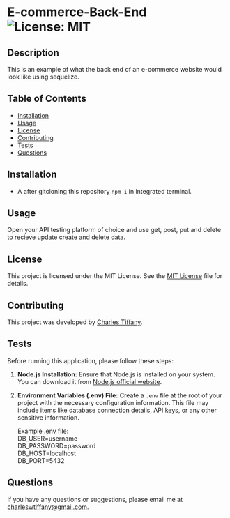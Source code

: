 # E-commerce-Back-End  ![License: MIT](https://img.shields.io/badge/License-MIT-yellow.svg)

## Description

This is an example of what the back end of an e-commerce website would look like using sequelize.

## Table of Contents

- [Installation](#installation)
- [Usage](#usage)
- [License](#license)
- [Contributing](#contributing)
- [Tests](#tests)
- [Questions](#questions)

## Installation

- A after gitcloning this repository ```npm i``` in integrated terminal.

## Usage

Open your API testing platform of choice and use get, post, put and delete to recieve update create and delete data.

## License

This project is licensed under the MIT License. See the [MIT License](https://github.com/charleswt/E-commerce-Back-End/blob/main/LICENSE) file for details.

## Contributing

This project was developed by [Charles Tiffany](https://github.com/charleswt/).

## Tests

Before running this application, please follow these steps:

1. **Node.js Installation:**
   Ensure that Node.js is installed on your system. You can download it from [Node.js official website](https://nodejs.org/).

2. **Environment Variables (.env) File:**
   Create a `.env` file at the root of your project with the necessary configuration information. This file may include items like database connection details, API keys, or any other sensitive information.

   Example .env file:</br>
   DB_USER=username</br>
   DB_PASSWORD=password</br>
   DB_HOST=localhost</br>
   DB_PORT=5432

## Questions

If you have any questions or suggestions, please email me at charleswtiffany@gmail.com.
